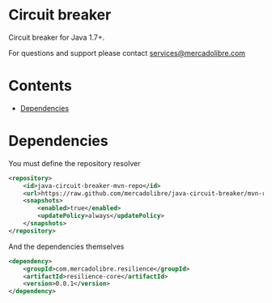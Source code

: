 # Circuit breaker

Circuit breaker for Java 1.7+.<br/>

For questions and support please contact [services@mercadolibre.com](mailto:services@mercadolibre.com)

# Contents

   * [Dependencies](#dependencies)

# Dependencies

You must define the repository resolver

```xml
<repository>
	<id>java-circuit-breaker-mvn-repo</id>
	<url>https://raw.github.com/mercadolibre/java-circuit-breaker/mvn-repo/</url>
	<snapshots>
	    <enabled>true</enabled>
	    <updatePolicy>always</updatePolicy>
	</snapshots>
</repository>
```

And the dependencies themselves

```xml
<dependency>
    <groupId>com.mercadolibre.resilience</groupId>
    <artifactId>resilience-core</artifactId>
    <version>0.0.1</version>
</dependency>
```